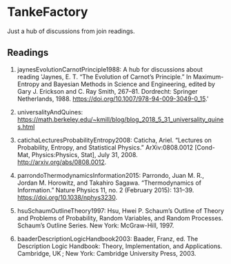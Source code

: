 # TankeFactory

Just a hub of discussions from join readings. 

## Readings

1. jaynesEvolutionCarnotPrinciple1988:
   A hub for discussions about reading 'Jaynes, E. T. “The Evolution of Carnot’s Principle.” In Maximum-Entropy and Bayesian Methods in Science and Engineering, edited by Gary J. Erickson and C. Ray Smith, 267–81. Dordrecht: Springer Netherlands, 1988. https://doi.org/10.1007/978-94-009-3049-0_15.'

2. universalityAndQuines:
   https://math.berkeley.edu/~kmill/blog/blog_2018_5_31_universality_quines.html

3. catichaLecturesProbabilityEntropy2008:
   Caticha, Ariel. “Lectures on Probability, Entropy, and Statistical Physics.” ArXiv:0808.0012 [Cond-Mat, Physics:Physics, Stat], July 31, 2008. http://arxiv.org/abs/0808.0012.

4. parrondoThermodynamicsInformation2015:
   Parrondo, Juan M. R., Jordan M. Horowitz, and Takahiro Sagawa. “Thermodynamics of Information.” Nature Physics 11, no. 2 (February 2015): 131–39. https://doi.org/10.1038/nphys3230.

5. hsuSchaumOutlineTheory1997:
   Hsu, Hwei P. Schaum’s Outline of Theory and Problems of Probability, Random Variables, and Random Processes. Schaum’s Outline Series. New York: McGraw-Hill, 1997.

6. baaderDescriptionLogicHandbook2003:
   Baader, Franz, ed. The Description Logic Handbook: Theory, Implementation, and Applications. Cambridge, UK ; New York: Cambridge University Press, 2003.
